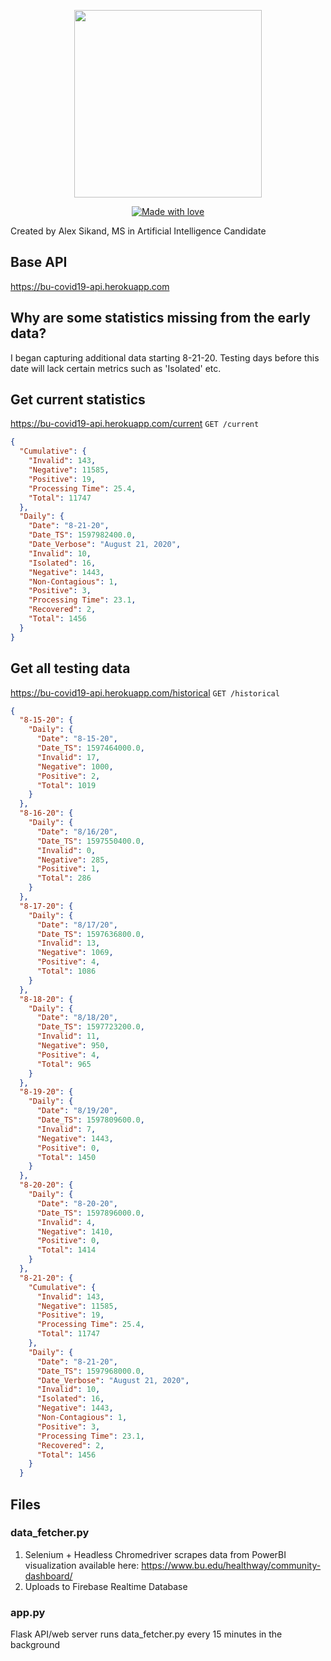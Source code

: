 <p align="center">
  <img src="https://upload.wikimedia.org/wikipedia/en/thumb/1/15/Boston_University_Terriers_logo.svg/1200px-Boston_University_Terriers_logo.svg.png" width="300" />
</p>

<p align="center">
  <a href="#">
    <img src="https://img.shields.io/badge/made%20with-love-E760A4.svg" alt="Made with love">
  </a>
</p>

Created by Alex Sikand, MS in Artificial Intelligence Candidate 

## Base API 
https://bu-covid19-api.herokuapp.com

## Why are some statistics missing from the early data?
I began capturing additional data starting 8-21-20. Testing days before this date will lack certain metrics such as
'Isolated' etc.

## Get current statistics
https://bu-covid19-api.herokuapp.com/current
`GET /current`
```json
{
  "Cumulative": {
    "Invalid": 143, 
    "Negative": 11585, 
    "Positive": 19, 
    "Processing Time": 25.4, 
    "Total": 11747
  }, 
  "Daily": {
    "Date": "8-21-20", 
    "Date_TS": 1597982400.0, 
    "Date_Verbose": "August 21, 2020", 
    "Invalid": 10, 
    "Isolated": 16, 
    "Negative": 1443, 
    "Non-Contagious": 1, 
    "Positive": 3, 
    "Processing Time": 23.1, 
    "Recovered": 2, 
    "Total": 1456
  }
}
```

## Get all testing data
https://bu-covid19-api.herokuapp.com/historical
`GET /historical`

```json
{
  "8-15-20": {
    "Daily": {
      "Date": "8-15-20", 
      "Date_TS": 1597464000.0, 
      "Invalid": 17, 
      "Negative": 1000, 
      "Positive": 2, 
      "Total": 1019
    }
  }, 
  "8-16-20": {
    "Daily": {
      "Date": "8/16/20", 
      "Date_TS": 1597550400.0, 
      "Invalid": 0, 
      "Negative": 285, 
      "Positive": 1, 
      "Total": 286
    }
  }, 
  "8-17-20": {
    "Daily": {
      "Date": "8/17/20", 
      "Date_TS": 1597636800.0, 
      "Invalid": 13, 
      "Negative": 1069, 
      "Positive": 4, 
      "Total": 1086
    }
  }, 
  "8-18-20": {
    "Daily": {
      "Date": "8/18/20", 
      "Date_TS": 1597723200.0, 
      "Invalid": 11, 
      "Negative": 950, 
      "Positive": 4, 
      "Total": 965
    }
  }, 
  "8-19-20": {
    "Daily": {
      "Date": "8/19/20", 
      "Date_TS": 1597809600.0, 
      "Invalid": 7, 
      "Negative": 1443, 
      "Positive": 0, 
      "Total": 1450
    }
  }, 
  "8-20-20": {
    "Daily": {
      "Date": "8-20-20", 
      "Date_TS": 1597896000.0, 
      "Invalid": 4, 
      "Negative": 1410, 
      "Positive": 0, 
      "Total": 1414
    }
  }, 
  "8-21-20": {
    "Cumulative": {
      "Invalid": 143, 
      "Negative": 11585, 
      "Positive": 19, 
      "Processing Time": 25.4, 
      "Total": 11747
    }, 
    "Daily": {
      "Date": "8-21-20", 
      "Date_TS": 1597968000.0, 
      "Date_Verbose": "August 21, 2020", 
      "Invalid": 10, 
      "Isolated": 16, 
      "Negative": 1443, 
      "Non-Contagious": 1, 
      "Positive": 3, 
      "Processing Time": 23.1, 
      "Recovered": 2, 
      "Total": 1456
    }
  }
```

## Files 
### data_fetcher.py

1) Selenium + Headless Chromedriver scrapes data from PowerBI visualization available here: https://www.bu.edu/healthway/community-dashboard/
2) Uploads to Firebase Realtime Database 

### app.py 

Flask API/web server
runs data_fetcher.py every 15 minutes in the background 
